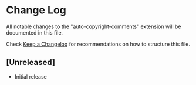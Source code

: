 # Change Log

All notable changes to the "auto-copyright-comments" extension will be documented in this file.

Check [Keep a Changelog](http://keepachangelog.com/) for recommendations on how to structure this
file.

## [Unreleased]

-   Initial release
